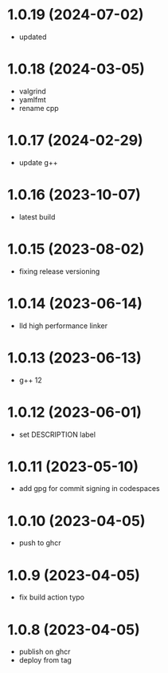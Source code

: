 # 1.0.19 (2024-07-02)

* updated

# 1.0.18 (2024-03-05)

* valgrind
* yamlfmt
* rename cpp

# 1.0.17 (2024-02-29)

* update g++

# 1.0.16 (2023-10-07)

* latest build

# 1.0.15 (2023-08-02)

* fixing release versioning

# 1.0.14 (2023-06-14)

* lld high performance linker

# 1.0.13 (2023-06-13)

* g++ 12

# 1.0.12 (2023-06-01)

* set DESCRIPTION label

# 1.0.11 (2023-05-10)

* add gpg for commit signing in codespaces

# 1.0.10 (2023-04-05)

* push to ghcr

# 1.0.9 (2023-04-05)

* fix build action typo

# 1.0.8 (2023-04-05)

* publish on ghcr
* deploy from tag

